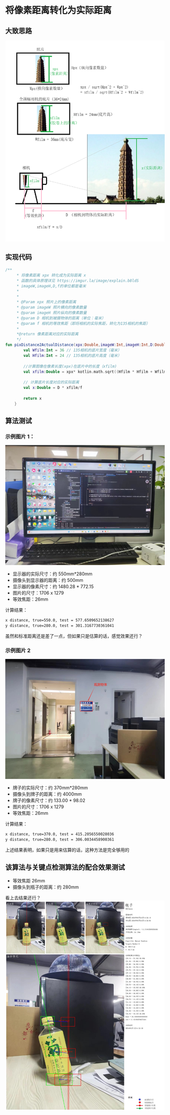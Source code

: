# 将像素距离转化为实际距离

## 大致思路

![](explain.png)

## 实现代码

```kotlin
/**
     * 将像素距离 xpx 转化成为实际距离 x
     * 函数的具体原理详见 https://imgur.la/image/explain.b8ldS
     * imageW,imageH,D,f的单位都是毫米
     *
     *
     * @Param xpx 照片上的像素距离
     * @param imageW 照片横向的像素数量
     * @param imageH 照片纵向的像素数量
     * @param D 相机到被摄物体的距离（单位：毫米）
     * @param f 相机的等效焦距（即将相机的实际焦距，转化为135相机的焦距）
     *
     *@return 像素距离对应的实际距离
     */
fun pixDistance2ActualDistance(xpx:Double,imageW:Int,imageH:Int,D:Double,f:Double):Double{
        val Wfilm:Int = 36 // 135相机的底片宽度（毫米）
        val Hfilm:Int = 24 // 135相机的底片高度（毫米）

        //计算图像在像素长度(xpx)在底片中的长度（xfilm)
        val xfilm:Double = xpx* kotlin.math.sqrt((Hfilm * Hfilm + Wfilm * Wfilm).toDouble()) / kotlin.math.sqrt((imageW * imageW + imageH * imageH).toDouble())

        // 计算底片长度对应的实际距离
        val x:Double = D * xfilm/f

        return x
    }
```

## 算法测试

### 示例图片 1：

![](demoImage1.jpg)

- 显示器的实际尺寸：约 550mm\*280mm
- 摄像头到显示器的距离：约 500mm
- 显示器的像素尺寸：约 1480.28 \* 772.15
- 图片的尺寸：1706 x 1279
- 等效焦距：26mm

计算结果：

```sh
x distance, true=550.0, test = 577.6509652138627
y distance, true=280.0, test = 301.3167730361041
```

虽然和标准距离还是差了一点，但如果只是估算的话，感觉效果还行？

### 示例图片 2

![Alt text](demoImage2.png)

- 牌子的实际尺寸：约 370mm\*280mm
- 摄像头到牌子的距离：约 4000mm
- 牌子的像素尺寸：约 133.00 \* 98.02
- 图片的尺寸：1706 x 1279
- 等效焦距：26mm

计算结果：

```sh
x distance, true=370.0, test = 415.2056550028036
y distance, true=280.0, test = 306.0034458900361
```

上述结果表明，如果只是用来估算的话，这种方法是完全够用的

## 该算法与关键点检测算法的配合效果测试

+ 等效焦距 26mm
+ 摄像头到瓶子的距离：约 280mm

看上去结果还行？
![Alt text](demoImage-bottle.png)